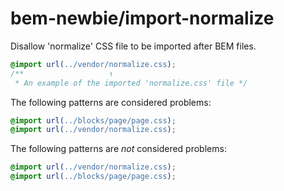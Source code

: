# bem-newbie/import-normalize

Disallow 'normalize' CSS file to be imported after BEM files.

```css
@import url(../vendor/normalize.css);
/**                   ↑
 * An example of the imported 'normalize.css' file */
```

The following patterns are considered problems:

```css
@import url(../blocks/page/page.css);
@import url(../vendor/normalize.css);
```

The following patterns are *not* considered problems:

```css
@import url(../vendor/normalize.css);
@import url(../blocks/page/page.css);
```
